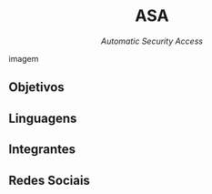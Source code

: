 <h1 align="center">ASA</h1>
<p align="center"><i>Automatic Security Access</i></p>

imagem

## Objetivos

## Linguagens

## Integrantes

## Redes Sociais
